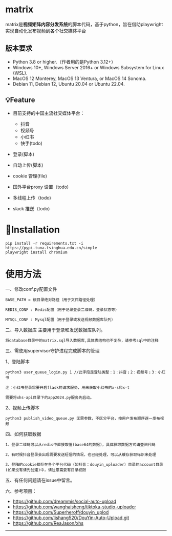# matrix
matrix是**视频矩阵内容分发系统**的脚本代码，基于python，旨在借助playwright实现自动化发布视频到各个社交媒体平台

## 版本要求
 
- Python 3.8 or higher.（作者用的是Python 3.12+）
- Windows 10+, Windows Server 2016+ or Windows Subsystem for Linux (WSL).
- MacOS 12 Monterey, MacOS 13 Ventura, or MacOS 14 Sonoma.
- Debian 11, Debian 12, Ubuntu 20.04 or Ubuntu 22.04.

## 💡Feature
- 目前支持的中国主流社交媒体平台：
  - 抖音
  - 视频号
  - 小红书
  - 快手(todo)

- 登录(脚本)
- 自动上传(脚本)
- cookie 管理(file)
- 国外平台proxy 设置（todo)
- 多线程上传（todo)
- slack 推送（todo)


# 💾Installation
```
pip install -r requirements.txt -i https://pypi.tuna.tsinghua.edu.cn/simple
playwright install chromium
```

# 使用方法

一、修改conf.py配置文件
```
BASE_PATH = 根目录绝对路径（用于文件路径处理）

REDIS_CONF : Redis配置（用于记录登录二维码，登录状态等）

MYSQL_CONF : Mysql配置（用于登录或发送视频数据库队列）
```

二、导入数据库
主要用于登录和发送数据库队列。

```
将database目录中的matrix.sql导入数据库,具体表结构也不复杂，请参考sql中的注释
```

三、需使用supervisor守护进程完成脚本的管理

1、登陆脚本

```
python3 user_queue_login.py 1 //此字段是登陆类型：1：抖音；2：视频号；3：小红书

注：小红书登录需要开启flask的请求服务，用来获取小红书的x-s和x-t

需要将xhs-api目录下的app2024.py服务先启动。

```

2、视频上传脚本

```
python3 publish_video_queue.py 无需参数，不区分平台，按用户发布顺序逐一发布视频

```
四、如何获取数据

```
1、登录二维码可以从redis中直接取值(base64的数据)，具体获取数据方式请查阅代码

2、有时候抖音登录会出现需要发送短信的情况，也已经处理，可以从缓存获取标识来处理

3、登陆的cookie都存在各个平台代码（如抖音：douyin_uploader）目录的account目录(如果没有请先创建)中，请注意需要有目录权限

```

五、有任何问题请在issue中留言。

六、参考项目：
- https://github.com/dreammis/social-auto-upload
- https://github.com/wanghaisheng/tiktoka-studio-uploader
- https://github.com/Superheroff/douyin_uplod
- https://github.com/lishang520/DouYin-Auto-Upload.git
- https://github.com/ReaJason/xhs

---